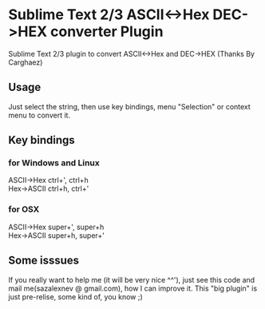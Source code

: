 # Sublime Text 2/3 ASCII<->Hex DEC->HEX converter Plugin #

Sublime Text 2/3 plugin to convert ASCII<->Hex and DEC->HEX (Thanks By Carghaez)

## Usage ##

Just select the string, then use key bindings, menu "Selection" or context menu to convert it.

## Key bindings ##

### for Windows and Linux ###

ASCII->Hex  ctrl+',  ctrl+h  
Hex->ASCII  ctrl+h,  ctrl+'   

### for OSX ###

ASCII->Hex  super+',  super+h  
Hex->ASCII  super+h,  super+'   

## Some isssues ##
If you really want to help me (it will be very nice ^^'), just see this code and mail me(sazalexnev @ gmail.com), how I can improve it. This "big plugin" is just pre-relise, some kind of, you know ;)

